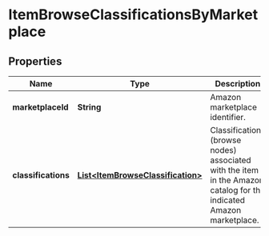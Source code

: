 # ItemBrowseClassificationsByMarketplace

## Properties
Name | Type | Description | Notes
------------ | ------------- | ------------- | -------------
**marketplaceId** | **String** | Amazon marketplace identifier. | 
**classifications** | [**List&lt;ItemBrowseClassification&gt;**](ItemBrowseClassification.md) | Classifications (browse nodes) associated with the item in the Amazon catalog for the indicated Amazon marketplace. |  [optional]
